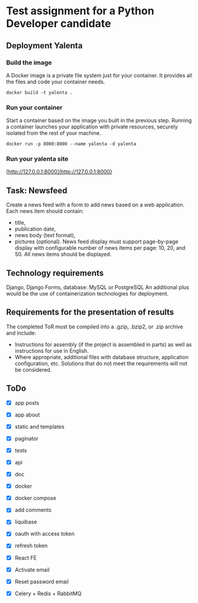 # Test assignment for a Python Developer candidate

## Deployment Yalenta
### Build the image
A Docker image is a private file system just for your container. It provides all the files and code your container needs.

`docker build -t yalenta .`

### Run your container
Start a container based on the image you built in the previous step. Running a container launches your application with private resources, securely isolated from the rest of your machine.

`docker run -p 8000:8000 --name yalenta -d yalenta`

### Run your yalenta site

[http://127.0.0.1:8000](http://127.0.0.1:8000)

## Task: Newsfeed
Create a news feed with a form to add news based on a web application. Each news item should contain:
- title,
- publication date,
- news body (text format), 
- pictures (optional).
News feed display must support page-by-page display with configurable number of news items per page: 10, 20, and 50.
All news items should be displayed.

## Technology requirements
Django, Django Forms, database: MySQL or PostgreSQL
An additional plus would be the use of containerization technologies for deployment.

## Requirements for the presentation of results
The completed ToR must be compiled into a .gzip, .bzip2, or .zip archive and include:
- Instructions for assembly (if the project is assembled in parts) as well as instructions for use in English.
- Where appropriate, additional files with database structure, application configuration, etc.
Solutions that do not meet the requirements will not be considered.

## ToDo

- [x] app posts
- [x] app about
- [x] static and templates
- [x] paginator
- [x] tests
- [x] api
- [x] doc
- [x] docker
- [x] docker compose
- [x] add comments
- [x] liquibase
- [x] oauth with access token
- [x] refresh token
- [x] React FE
- [x] Activate email
- [x] Reset password email 
- [x] Celery + Redis + RabbitMQ  


